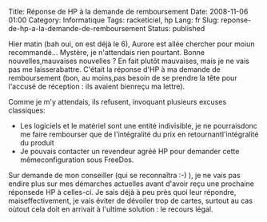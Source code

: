 Title: Réponse de HP à la demande de remboursement
Date: 2008-11-06 01:00
Category: Informatique
Tags: racketiciel, hp
Lang: fr
Slug: reponse-de-hp-a-la-demande-de-remboursement
Status: published

Hier matin (bah oui, on est déjà le 6), Aurore est allée chercher pour moiun recommandé... Mystère, je n'attendais rien pourtant. Bonne nouvelles,mauvaises nouvelles ? En fait plutôt mauvaises, mais je ne vais pas me laisserabattre. C'était la réponse d'HP à ma demande de remboursement (bon, au moins,pas besoin de se prendre la tête pour l'accusé de réception : ils avaient bienreçu ma lettre).

Comme je m'y attendais, ils refusent, invoquant plusieurs excuses classiques:

-   Les logiciels et le matériel sont une entité indivisible, je ne pourraisdonc me faire rembourser que de l'intégralité du prix en retournantl'intégralité du produit
-   Je pouvais contacter un revendeur agréé HP pour demander cette mêmeconfiguration sous FreeDos.

Sur demande de mon conseiller (qui se reconnaîtra :-) ), je ne vais pas endire plus sur mes démarches actuelles avant d'avoir reçu une prochaine réponsede HP à celles-ci. Je sais déjà à peu près quoi leur répondre, maiseffectivement, je vais éviter de dévoiler trop de cartes, surtout au cas oùtout cela doit en arrivait à l'ultime solution : le recours légal.

